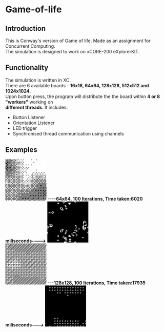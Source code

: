 # Game-of-life

## Introduction
This is Conway's version of Game of life. Made as an assignment for Concurrent Computing.  
The simulation is designed to work on xCORE-200 eXplorerKIT.

## Functionality
The simulation is written in XC.  
There are 6 available boards - **16x16, 64x64, 128x128, 512x512 and 1024x1024**.  
Upon button press, the program will distribute the the board within **4 or 8 "workers"** working on  
**different threads**.
It includes:
* Button Listener 
* Orientation Listener
* LED trigger
* Synchronised thread communication using channels

## Examples
<img src="images/64x64.png" height="128" width="128"> **----**64x64, 100 Iterations, Time taken:6020 miliseconds**---->** <img src="images/64out.png" height="128" width="128">  
<img src="images/128x128.png" height="128" width="128"> **---**128x128, 100 Iterations, Time taken:17935 miliseconds**--->** <img src="images/128out.png" height="128" width="128">  

